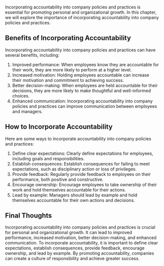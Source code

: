 
Incorporating accountability into company policies and practices is essential for promoting personal and organizational growth. In this chapter, we will explore the importance of incorporating accountability into company policies and practices.

Benefits of Incorporating Accountability
----------------------------------------

Incorporating accountability into company policies and practices can have several benefits, including:

1. Improved performance: When employees know they are accountable for their work, they are more likely to perform at a higher level.
2. Increased motivation: Holding employees accountable can increase their motivation and commitment to achieving success.
3. Better decision-making: When employees are held accountable for their decisions, they are more likely to make thoughtful and well-informed choices.
4. Enhanced communication: Incorporating accountability into company policies and practices can improve communication between employees and managers.

How to Incorporate Accountability
---------------------------------

Here are some ways to incorporate accountability into company policies and practices:

1. Define clear expectations: Clearly define expectations for employees, including goals and responsibilities.
2. Establish consequences: Establish consequences for failing to meet expectations, such as disciplinary action or loss of privileges.
3. Provide feedback: Regularly provide feedback to employees on their performance, both positive and constructive.
4. Encourage ownership: Encourage employees to take ownership of their work and hold themselves accountable for their actions.
5. Lead by example: Managers should lead by example and hold themselves accountable for their own actions and decisions.

Final Thoughts
--------------

Incorporating accountability into company policies and practices is crucial for personal and organizational growth. It can lead to improved performance, increased motivation, better decision-making, and enhanced communication. To incorporate accountability, it is important to define clear expectations, establish consequences, provide feedback, encourage ownership, and lead by example. By promoting accountability, companies can create a culture of responsibility and achieve greater success.
